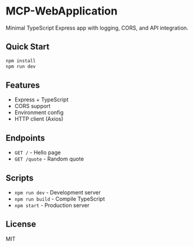 # MCP-WebApplication

Minimal TypeScript Express app with logging, CORS, and API integration.

## Quick Start

```bash
npm install
npm run dev
```

## Features

- Express + TypeScript  
- CORS support
- Environment config
- HTTP client (Axios)

## Endpoints

- `GET /` - Hello page
- `GET /quote` - Random quote

## Scripts

- `npm run dev` - Development server
- `npm run build` - Compile TypeScript  
- `npm start` - Production server

## License

MIT
